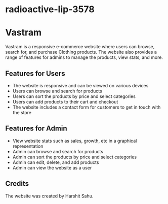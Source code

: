 # radioactive-lip-3578


# Vastram

Vastram is a responsive e-commerce website where users can browse, search for, and purchase Clothing products. The website also provides a range of features for admins to manage the products, view stats, and more.

## Features for Users

- The website is responsive and can be viewed on various devices
- Users can browse and search for products
- Users can sort the products by price and select categories
- Users can add products to their cart and checkout
- The website includes a contact form for customers to get in touch with the store

## Features for Admin

- View website stats such as sales, growth, etc in a graphical representation
- Admin can browse and search for products
- Admin can sort the products by price and select categories
- Admin can edit, delete, and add products
- Admin can view the website as a user

## Credits

The website was created by Harshit Sahu.
